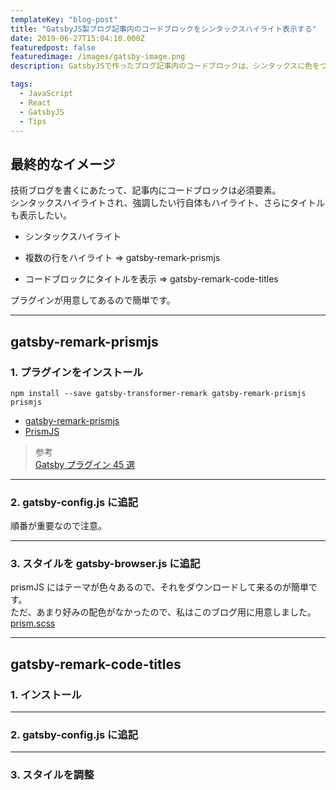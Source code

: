 ```yaml
---
templateKey: "blog-post"
title: "GatsbyJS製ブログ記事内のコードブロックをシンタックスハイライト表示する"
date: 2019-06-27T15:04:10.000Z
featuredpost: false
featuredimage: /images/gatsby-image.png
description: GatsbyJSで作ったブログ記事内のコードブロックは、シンタックスに色をつけたい。ファイル名も表示したい。ラインもハイライトしたい。

tags:
  - JavaScript
  - React
  - GatsbyJS
  - Tips
---
```


## 最終的なイメージ

技術ブログを書くにあたって、記事内にコードブロックは必須要素。  
シンタックスハイライトされ、強調したい行自体もハイライト、さらにタイトルも表示したい。

- シンタックスハイライト
- 複数の行をハイライト
  => gatsby-remark-prismjs

- コードブロックにタイトルを表示
  => gatsby-remark-code-titles

プラグインが用意してあるので簡単です。

---

## gatsby-remark-prismjs

### 1. プラグインをインストール

```text
npm install --save gatsby-transformer-remark gatsby-remark-prismjs prismjs
```

- [gatsby-remark-prismjs](https://www.gatsbyjs.org/packages/gatsby-remark-prismjs/)
- [PrismJS](https://prismjs.com/)

> 参考  
> [Gatsby プラグイン 45 選](https://qiita.com/Takumon/items/da8347f81a9f021b637f#gatsby-remark-prismjs)

---

### 2. gatsby-config.js に追記

順番が重要なので注意。

---

### 3. スタイルを gatsby-browser.js に追記

prismJS にはテーマが色々あるので、それをダウンロードして来るのが簡単です。  
ただ、あまり好みの配色がなかったので、私はこのブログ用に用意しました。  
[prism.scss](https://github.com/ayumitk/gatsbynetlify/blob/master/src/styles/prism.scss)

---

## gatsby-remark-code-titles

### 1. インストール

---

### 2. gatsby-config.js に追記

---

### 3. スタイルを調整
